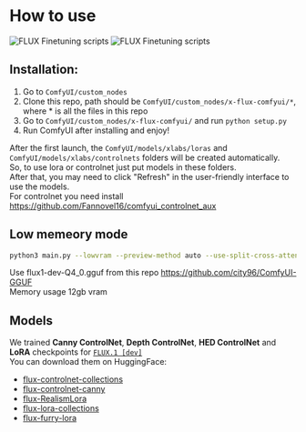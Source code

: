 # How to use
![FLUX Finetuning scripts](./assets/flux-comfy-ui-nodes-dark-rev1.png)
![FLUX Finetuning scripts](./assets/image1.png)

## Installation:

1. Go to `ComfyUI/custom_nodes`
2. Clone this repo, path should be `ComfyUI/custom_nodes/x-flux-comfyui/*`, where * is all the files in this repo
3. Go to  `ComfyUI/custom_nodes/x-flux-comfyui/` and run `python setup.py`
4. Run ComfyUI after installing and enjoy!

After the first launch, the `ComfyUI/models/xlabs/loras` and `ComfyUI/models/xlabs/controlnets` folders will be created automatically. <br/>
So, to use lora or controlnet just put models in these folders. <br/>
After that, you may need to click "Refresh" in the user-friendly interface to use the models. <br/>
For controlnet you need install https://github.com/Fannovel16/comfyui_controlnet_aux <br/>
## Low memeory mode
```bash
python3 main.py --lowvram --preview-method auto --use-split-cross-attention
```
Use flux1-dev-Q4_0.gguf from this repo https://github.com/city96/ComfyUI-GGUF <br/>
Memory usage 12gb vram
## Models

We trained **Canny ControlNet**, **Depth ControlNet**, **HED ControlNet** and **LoRA** checkpoints for [`FLUX.1 [dev]`](https://github.com/black-forest-labs/flux) <br/>
You can download them on HuggingFace:

- [flux-controlnet-collections](https://huggingface.co/XLabs-AI/flux-controlnet-collections)
- [flux-controlnet-canny](https://huggingface.co/XLabs-AI/flux-controlnet-canny)
- [flux-RealismLora](https://huggingface.co/XLabs-AI/flux-RealismLora)
- [flux-lora-collections](https://huggingface.co/XLabs-AI/flux-lora-collection)
- [flux-furry-lora](https://huggingface.co/XLabs-AI/flux-furry-lora)
